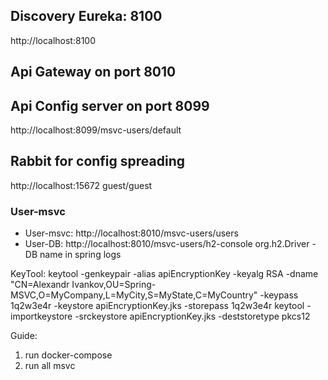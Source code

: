 ## Discovery Eureka: 8100
http://localhost:8100

## Api Gateway on port 8010

## Api Config server on port 8099
http://localhost:8099/msvc-users/default

## Rabbit for config spreading
http://localhost:15672   guest/guest 

### User-msvc
- User-msvc: http://localhost:8010/msvc-users/users
- User-DB: http://localhost:8010/msvc-users/h2-console org.h2.Driver - DB name in spring logs

KeyTool:
keytool -genkeypair -alias apiEncryptionKey -keyalg RSA -dname "CN=Alexandr Ivankov,OU=Spring-MSVC,O=MyCompany,L=MyCity,S=MyState,C=MyCountry" -keypass 1q2w3e4r -keystore apiEncryptionKey.jks -storepass 1q2w3e4r
keytool -importkeystore -srckeystore apiEncryptionKey.jks -deststoretype pkcs12

Guide:
1. run docker-compose
2. run all msvc